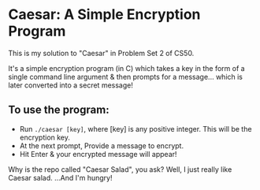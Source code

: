 # Caesar: A Simple Encryption Program #

<p>This is my solution to "Caesar" in Problem Set 2 of CS50.</p>
<p>It's a simple encryption program (in C) which takes a key in the form of a single command line argument & then prompts for a message... which is later converted into a secret message!
</p>

## To use the program: ##
- Run `./caesar [key]`, where [key] is any positive integer. This will be the encryption key.<br>
- At the next prompt, Provide a message to encrypt.
- Hit Enter & your encrypted message will appear!</p>

Why is the repo called "Caesar Salad", you ask? Well, I just really like Caesar salad. ...And I'm hungry!

